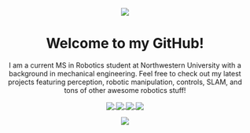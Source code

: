 <p align="center"> 
  <img src="https://user-images.githubusercontent.com/62906322/151292930-4d397bfc-851b-4c0a-a49d-ada9b8fb0951.png" />
</p>

<h1 align="center"> Welcome to my GitHub! </h1>

<p align="center"> I am a current MS in Robotics student at Northwestern University with a background in mechanical engineering. Feel free to check out my latest projects featuring perception, robotic manipulation, controls, SLAM, and tons of other awesome robotics stuff!  </p>

<p align="center">
  <a href="https://codynichoson.com/" target="_blank">
<!--     <img align="center" src="https://img.shields.io/website-up-down-green-red/http/shields.io.svg"> -->
    <img align="center" src="https://img.shields.io/badge/Website-green?style=flat-square&logo=Webflow&logoColor=white&link=https://codynichoson.com/">
  </a>
  <a href="mailto:codynichoson@gmail.com" target="_blank">
    <img align="center" src="https://img.shields.io/badge/-Gmail-c14438?style=flat-square&logo=Gmail&logoColor=white&link=mailto:codynichoson@gmail.com">
  </a>
<a href="https://www.linkedin.com/in/codynichoson/" target="_blank">
    <img align="center" src="https://img.shields.io/badge/-LinkedIn-blue?style=flat-square&logo=Linkedin&logoColor=white&link=https://www.linkedin.com/in/codynichoson/">
  </a>
  <a href="https://github.com/codynichoson" target="_blank">
    <img align="center" src="https://img.shields.io/badge/-Github-000?style=flat-square&logo=Github&logoColor=white&link=https://github.com/codynichoson">
  </a>
</p>

<p align="center"> 
  <img src="https://github-readme-stats.vercel.app/api?username=codynichoson&theme=midnight-purple&show_icons=true" />
</p>

<!--
**codynichoson/codynichoson** is a ✨ _special_ ✨ repository because its `README.md` (this file) appears on your GitHub profile.

Here are some ideas to get you started:

- 🔭 I’m currently working on ...
- 🌱 I’m currently learning ...
- 👯 I’m looking to collaborate on ...
- 🤔 I’m looking for help with ...
- 💬 Ask me about ...
- 📫 How to reach me: ...
- 😄 Pronouns: ...
- ⚡ Fun fact: ...
-->
